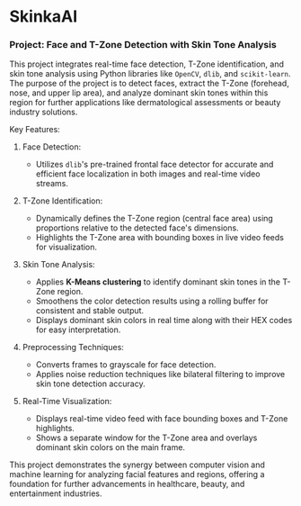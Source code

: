 # SkinkaAI
### Project: Face and T-Zone Detection with Skin Tone Analysis

This project integrates real-time face detection, T-Zone identification, and skin tone analysis using Python libraries like `OpenCV`, `dlib`, and `scikit-learn`. The purpose of the project is to detect faces, extract the T-Zone (forehead, nose, and upper lip area), and analyze dominant skin tones within this region for further applications like dermatological assessments or beauty industry solutions.

Key Features:

1. Face Detection:
   - Utilizes `dlib`'s pre-trained frontal face detector for accurate and efficient face localization in both images and real-time video streams.

2. T-Zone Identification:
   - Dynamically defines the T-Zone region (central face area) using proportions relative to the detected face's dimensions.
   - Highlights the T-Zone area with bounding boxes in live video feeds for visualization.

3. Skin Tone Analysis:
   - Applies **K-Means clustering** to identify dominant skin tones in the T-Zone region.
   - Smoothens the color detection results using a rolling buffer for consistent and stable output.
   - Displays dominant skin colors in real time along with their HEX codes for easy interpretation.

4. Preprocessing Techniques:
   - Converts frames to grayscale for face detection.
   - Applies noise reduction techniques like bilateral filtering to improve skin tone detection accuracy.

5. Real-Time Visualization:
   - Displays real-time video feed with face bounding boxes and T-Zone highlights.
   - Shows a separate window for the T-Zone area and overlays dominant skin colors on the main frame.



This project demonstrates the synergy between computer vision and machine learning for analyzing facial features and regions, offering a foundation for further advancements in healthcare, beauty, and entertainment industries.
